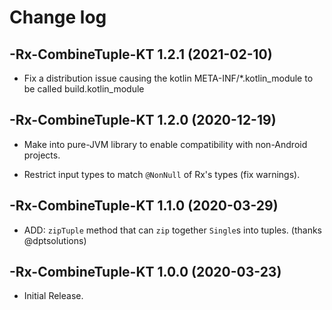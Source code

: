 # Change log

-Rx-CombineTuple-KT 1.2.1 (2021-02-10)
--------------------------------

- Fix a distribution issue causing the kotlin META-INF/*.kotlin_module to be called build.kotlin_module

-Rx-CombineTuple-KT 1.2.0 (2020-12-19)
--------------------------------

- Make into pure-JVM library to enable compatibility with non-Android projects.

- Restrict input types to match `@NonNull` of Rx's types (fix warnings).

-Rx-CombineTuple-KT 1.1.0 (2020-03-29)
--------------------------------

- ADD: `zipTuple` method that can `zip` together `Single`s into tuples. (thanks @dptsolutions)

-Rx-CombineTuple-KT 1.0.0 (2020-03-23)
--------------------------------

- Initial Release.